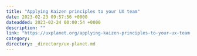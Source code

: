 ```yaml
---
title: "Applying Kaizen principles to your UX team"
date: 2023-02-23 09:57:56 +0000
dateadded: 2023-02-24 00:00:54 +0000
description: ""
link: "https://uxplanet.org/applying-kaizen-principles-to-your-ux-team-ce2b3994deee?source=rss----819cc2aaeee0---4"
category:
directory: _directory/ux-planet.md
---
```

